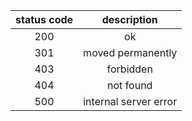 
| status code  |       description        |
|:------------:|:------------------------:|
|     200      |            ok            |
|     301      |    moved permanently     |
|     403      |        forbidden         |
|     404      |        not found         |
|     500      |  internal server error   |